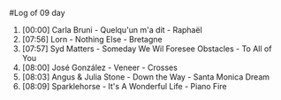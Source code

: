 #Log of 09 day

1. [00:00] Carla Bruni - Quelqu'un m'a dit - Raphaël
1. [07:56] Lorn - Nothing Else - Bretagne
1. [07:57] Syd Matters - Someday We Wil Foresee Obstacles - To All of You
1. [08:00] José González - Veneer - Crosses
1. [08:03] Angus & Julia Stone - Down the Way - Santa Monica Dream
1. [08:09] Sparklehorse - It's A Wonderful Life - Piano Fire
